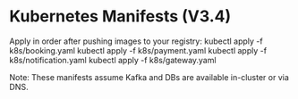 # Kubernetes Manifests (V3.4)
Apply in order after pushing images to your registry:
kubectl apply -f k8s/booking.yaml
kubectl apply -f k8s/payment.yaml
kubectl apply -f k8s/notification.yaml
kubectl apply -f k8s/gateway.yaml

Note: These manifests assume Kafka and DBs are available in-cluster or via DNS.
